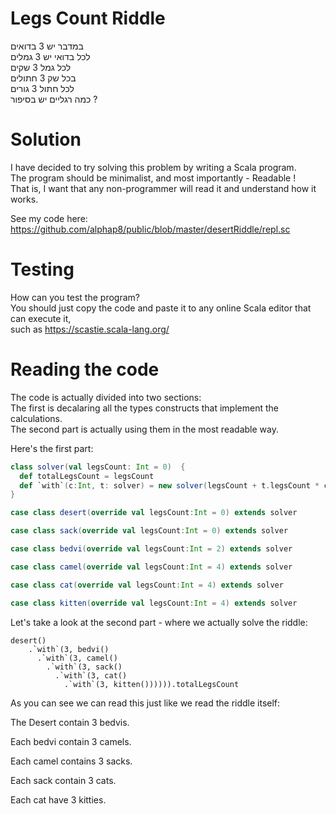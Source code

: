 # Legs Count Riddle
במדבר יש 3 בדואים   
לכל בדואי יש 3 גמלים   
לכל גמל 3 שקים   
בכל שק 3 חתולים   
לכל חתול 3 גורים   
כמה רגליים יש בסיפור ?  


# Solution
I have decided to try solving this problem by writing a Scala program.  
The program should be minimalist, and most importantly - Readable !  
That is, I want that any non-programmer will read it and understand how it works.

See my code here: https://github.com/alphap8/public/blob/master/desertRiddle/repl.sc


# Testing
How can you test the program?  
You should just copy the code and paste it to any online Scala editor that can execute it,  
such as https://scastie.scala-lang.org/

# Reading the code
The code is actually divided into two sections:  
The first is decalaring all the types constructs that implement the calculations.  
The second part is actually using them in the most readable way.

Here's the first part:
```scala
class solver(val legsCount: Int = 0)  {
  def totalLegsCount = legsCount
  def `with`(c:Int, t: solver) = new solver(legsCount + t.legsCount * c)
}

case class desert(override val legsCount:Int = 0) extends solver

case class sack(override val legsCount:Int = 0) extends solver

case class bedvi(override val legsCount:Int = 2) extends solver

case class camel(override val legsCount:Int = 4) extends solver

case class cat(override val legsCount:Int = 4) extends solver

case class kitten(override val legsCount:Int = 4) extends solver
```

Let's take a look at the second part - where we actually solve the riddle:
```
desert()
    .`with`(3, bedvi()
      .`with`(3, camel()
        .`with`(3, sack()
          .`with`(3, cat()
            .`with`(3, kitten()))))).totalLegsCount
```
As you can see we can read this just like we read the riddle itself:

The Desert contain 3 bedvis.

Each bedvi contain 3 camels.

Each camel contains 3 sacks.

Each sack contain 3 cats.

Each cat have 3 kitties.


